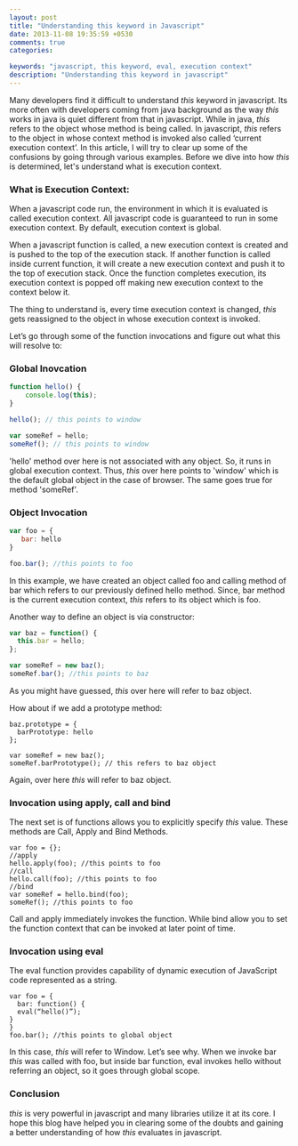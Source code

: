 ```yaml
---
layout: post
title: "Understanding this keyword in Javascript"
date: 2013-11-08 19:35:59 +0530
comments: true
categories:

keywords: "javascript, this keyword, eval, execution context"
description: "Understanding this keyword in javascript"
---
```


Many developers find it difficult to understand *this* keyword in javascript. Its more often with developers coming from java background as the way *this* works in java is quiet different from that in javascript. While in java, *this* refers to the object whose method is being called. In javascript, *this* refers to the object in whose context method is invoked also called ‘current execution context’. In this article, I will try to clear up some of the confusions by going through various examples. Before we dive into how *this* is determined, let's understand what is execution context.

### What is Execution Context: ###
When a javascript code run, the environment in which it is evaluated is called execution context.
All javascript code is guaranteed to run in some execution context. By default, execution context
is global.

When a javascript function is called, a new execution context is created and is pushed
to the top of the execution stack. If another function is called inside current function, it
will create a new execution context and  push it to the top of execution stack. Once the
function completes execution, its execution context is popped off making new execution
context to the context below it.

The thing to understand is, every time execution context is changed, *this* gets reassigned to the object in whose
execution context is invoked.

Let’s go through some of the function invocations and figure out what this will resolve to:

### Global Inovcation ###
``` javascript
function hello() {
	console.log(this);
}

hello(); // this points to window

var someRef = hello;
someRef(); // this points to window
```
'hello' method over here is not associated with any object. So, it runs in global execution context. Thus, *this* over here points to 'window' which is the default global object in the case of browser.
The same goes true for method 'someRef'.

### Object Invocation ###
``` javascript
var foo = {
   bar: hello
}

foo.bar(); //this points to foo
```
In this example, we have created an object called foo and calling method of bar which refers to our previously defined hello method. Since, bar method is the current execution context, *this* refers to its object which is foo.

Another way to define an object is via constructor:
``` javascript
var baz = function() {
  this.bar = hello;
};

var someRef = new baz();
someRef.bar(); //this points to baz
```
As you might have guessed, *this* over here will refer to baz object.

How about if we add a prototype method:
```
baz.prototype = {
  barPrototype: hello
};

var someRef = new baz();
someRef.barPrototype(); // this refers to baz object
```
Again, over here *this* will refer to baz object.

### Invocation using apply, call and bind ###

The next set is of functions allows you to explicitly specify *this* value. These methods are Call, Apply and Bind Methods.
```
var foo = {};
//apply
hello.apply(foo); //this points to foo
//call
hello.call(foo); //this points to foo
//bind
var someRef = hello.bind(foo);
someRef(); //this points to foo
```

Call and apply immediately invokes the function. While bind allow you to set the function context that can be invoked at later point of time.

### Invocation using eval ###
The eval function provides capability of dynamic execution of JavaScript code represented as a string.
```
var foo = {
  bar: function() {
  eval(“hello()”);
}
}
foo.bar(); //this points to global object
```
In this case, *this* will refer to Window. Let’s see why. When we invoke bar *this* was called with foo,
but inside bar function, eval invokes hello without referring an object, so it goes through global scope.

### Conclusion ###

*this* is very powerful in javascript and many libraries utilize it at its core. I hope this blog have helped you in clearing some of the doubts and gaining a better understanding of how *this* evaluates in javascript.
